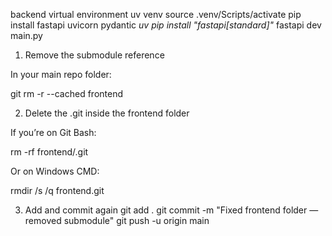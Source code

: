 backend virtual environment
uv venv
source .venv/Scripts/activate
pip install fastapi uvicorn pydantic
_uv pip install "fastapi[standard]"_
fastapi dev main.py

1. Remove the submodule reference

In your main repo folder:

git rm -r --cached frontend

2. Delete the .git inside the frontend folder

If you’re on Git Bash:

rm -rf frontend/.git

Or on Windows CMD:

rmdir /s /q frontend\.git

3. Add and commit again
   git add .
   git commit -m "Fixed frontend folder — removed submodule"
   git push -u origin main
